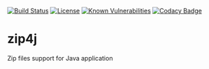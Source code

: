 [![Build Status](https://travis-ci.org/oleg-cherednik/zip4j.svg?branch=master)](https://travis-ci.org/oleg-cherednik/zip4j)
[![License](https://img.shields.io/badge/License-Apache%202.0-blue.svg)](https://opensource.org/licenses/Apache-2.0)
[![Known Vulnerabilities](https://snyk.io//test/github/oleg-cherednik/zip4j/badge.svg?targetFile=build.gradle)](https://snyk.io//test/github/oleg-cherednik/zip4j?targetFile=build.gradle)
[![Codacy Badge](https://api.codacy.com/project/badge/Grade/93e1b5be60e545fabdcd9f1138137147)](https://www.codacy.com/app/oleg-cherednik/IconManager?utm_source=github.com&amp;utm_medium=referral&amp;utm_content=oleg-cherednik/IconManager&amp;utm_campaign=Badge_Grade)

# zip4j
Zip files support for Java application
